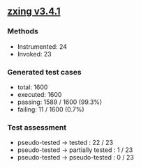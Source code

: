 ## [zxing v3.4.1](https://github.com/zxing/zxing/tree/zxing-3.4.1)

### Methods
- Instrumented: 24
- Invoked: 23

### Generated test cases
- total: 1600
- executed: 1600
- passing: 1589 / 1600 (99.3%)
- failing: 11 / 1600 (0.7%)

### Test assessment
- pseudo-tested -> tested : 22 / 23
- pseudo-tested -> partially tested : 1 / 23
- pseudo-tested -> pseudo-tested : 0 / 23

